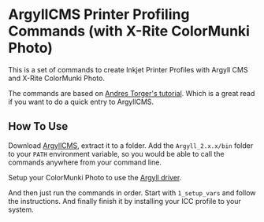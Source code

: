 ArgyllCMS Printer Profiling Commands (with X-Rite ColorMunki Photo)
===================================================================

This is a set of commands to create Inkjet Printer Profiles with Argyll CMS and
X-Rite ColorMunki Photo.

The commands are based on [Andres Torger's tutorial](https://www.ludd.ltu.se/~torger/photography/argyll-print.html).
Which is a great read if you want to do a quick entry to ArgyllCMS.

How To Use
----------

Download [ArgyllCMS](https://www.argyllcms.com/), extract it to a folder. Add
the ``Argyll_2.x.x/bin`` folder to your ``PATH`` environment variable, so you
would be able to call the commands anywhere from your command line.

Setup your ColorMunki Photo to use the [Argyll driver](http://argyllcms.com/doc/Installing_MSWindows.html).

And then just run the commands in order. Start with ``1_setup_vars`` and follow
the instructions. And finally finish it by installing your ICC profile to your
system.